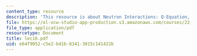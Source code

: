 ```yaml
---
content_type: resource
description: 'This resource is about Neutron Interactions: Q-Equation, Elastic Scattering.'
file: https://ol-ocw-studio-app-production.s3.amazonaws.com/courses/22-101-applied-nuclear-physics-fall-2006/e64f9052c5e2b41b83413015c141422b_lec16.pdf
file_type: application/pdf
resourcetype: Document
title: lec16.pdf
uid: e64f9052-c5e2-b41b-8341-3015c141422b
---
```

